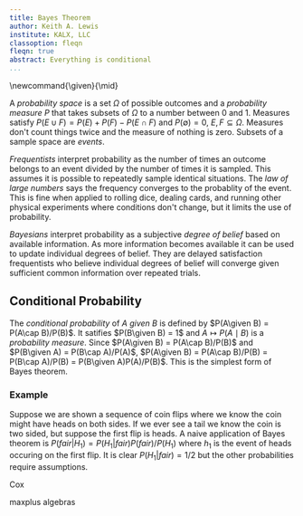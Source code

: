 ```yaml
---
title: Bayes Theorem
author: Keith A. Lewis
institute: KALX, LLC
classoption: fleqn
fleqn: true
abstract: Everything is conditional
...
```


\newcommand{\given}{\mid}

A _probability space_ is a set $Ω$ of possible outcomes and a _probability measure_ $P$ that
takes subsets of $Ω$ to a number between 0 and 1.
Measures satisfy $P(E\cup F) = P(E) + P(F) - P(E\cap F)$ and $P(\emptyset) = 0$, $E,F\subseteq Ω$.
Measures don't count things twice and the measure of nothing is zero.
Subsets of a sample space are _events_.

_Frequentists_ interpret probability as the number of times an outcome
belongs to an event divided by the number of times it is sampled. This
assumes it is possible to repeatedly sample identical situations. The
_law of large numbers_ says the frequency converges to the probablity of
the event.  This is fine when applied to rolling dice, dealing cards,
and running other physical experiments where conditions don't change,
but it limits the use of probability.

_Bayesians_ interpret probability as a subjective _degree of belief_
based on available information.  As more information becomes available
it can be used to update individual degrees of belief. They are delayed
satisfaction frequentists who believe individual degrees of belief will
converge given sufficient common information over repeated trials.

## Conditional Probability

The _conditional probability_ of $A$ _given_ $B$ is defined by $P(A\given B) = P(A\cap B)/P(B)$.
It satifies $P(B\given B) = 1$ and $A\mapsto P(A\mid B)$ is a _probability measure_.
Since $P(A\given B) = P(A\cap B)/P(B)$ and $P(B\given A) = P(B\cap A)/P(A)$,
$P(A\given B) = P(A\cap B)/P(B) = P(B\cap A)/P(B) = P(B\given A)P(A)/P(B)$.
This is the simplest form of Bayes theorem.

### Example

Suppose we are shown a sequence of coin flips where we know the coin might
have heads on both sides. If we ever see a tail we know the coin is two sided,
but suppose the first flip is heads. A naive application of Bayes theorem
is $P(fair|H_1) = P(H_1|fair)P(fair)/P(H_1)$ where $h_1$ is the event of
heads occuring on the first flip. It is clear $P(H_1|fair) = 1/2$ but the
other probabilities require assumptions.

Cox

maxplus algebras
